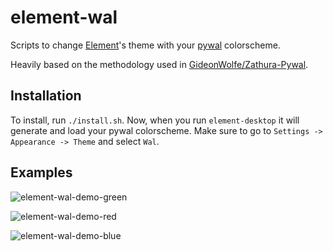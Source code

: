 # element-wal

Scripts to change [Element](https://element.io/)'s theme with your
[pywal](https://github.com/dylanaraps/pywal) colorscheme.

Heavily based on the methodology used in
[GideonWolfe/Zathura-Pywal](https://github.com/GideonWolfe/Zathura-Pywal).

## Installation

To install, run `./install.sh`.
Now, when you run `element-desktop` it will generate and load your pywal
colorscheme. Make sure to go to `Settings -> Appearance -> Theme` and select `Wal`.

## Examples

![element-wal-demo-green](https://user-images.githubusercontent.com/17132214/152489250-0625c0bf-8b06-4f15-ae92-8cb06179531b.png)

![element-wal-demo-red](https://user-images.githubusercontent.com/17132214/152489254-11f9865a-e43b-420e-af05-65b8fc836e6d.png)

![element-wal-demo-blue](https://user-images.githubusercontent.com/17132214/152489247-b46e2f84-6925-47cd-94fa-e56710c85c43.png)
